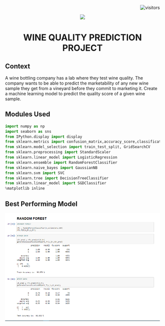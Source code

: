 <p align="right"> <img src="https://visitor-badge.glitch.me/badge?page_id=anidimma.Wine%20Analysis%20Project%20(TECH%20QUEST)" alt="visitors"> </p>

<p align="center"> <img src="https://www.flaticon.com/svg/vstatic/svg/1150/1150313.svg?token=exp=1619131240~hmac=ca1520b13da02f47308d54092d84a5ee" width="200" /> </p>
<h1 align="center"> WINE QUALITY PREDICTION PROJECT </h1>


## Context
A wine bottling company has a lab where they test wine quality.
The company wants to be able to predict the marketability of any new wine sample they get from a vineyard before they commit to marketing it.
Create a machine learning model to predict the quality score of a given wine sample.


## Modules Used
```python
import numpy as np
import seaborn as sns
from IPython.display import display
from sklearn.metrics import confusion_matrix,accuracy_score,classification_report
from sklearn.model_selection import train_test_split, GridSearchCV
from sklearn.preprocessing import StandardScaler
from sklearn.linear_model import LogisticRegression
from sklearn.ensemble import RandomForestClassifier
from sklearn.naive_bayes import GaussianNB
from sklearn.svm import SVC
from sklearn.tree import DecisionTreeClassifier
from sklearn.linear_model import SGDClassifier
%matplotlib inline
```

## Best Performing Model
![](SourceImages/WineTrain&Test.PNG)




